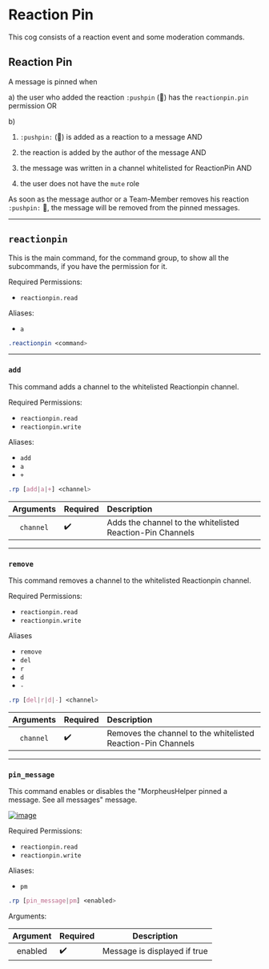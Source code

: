 # Reaction Pin


This cog consists of a reaction event and some moderation commands.


## Reaction Pin

A message is pinned when

a)
the user who added the reaction `:pushpin` (📌) has the `reactionpin.pin` permission OR

b)
1. `:pushpin:` (📌) is added as a reaction to a message AND

2. the reaction is added by the author of the message AND

3. the message was written in a channel whitelisted for ReactionPin AND

4. the user does not have the `mute` role


As soon as the message author or a Team-Member removes his reaction `:pushpin:` 📌, the message will be removed from the pinned messages.

***
## `reactionpin` 


This is the main command, for the command group, to show all the subcommands, if you have the permission for it.


Required Permissions:

- `reactionpin.read`


Aliases:
- `a`


```css
.reactionpin <command>
```


---
### `add`

This command adds a channel to the whitelisted Reactionpin channel.

Required Permissions:

- `reactionpin.read` 
- `reactionpin.write`


Aliases:
- `add`
- `a`
- `+`


```css
.rp [add|a|+] <channel>
```

|Arguments|Required|Description|
|:------:|:------|:-----|
|`channel`|✔️|Adds the channel to the whitelisted Reaction-Pin Channels| 


---
### `remove`

This command removes a channel to the whitelisted Reactionpin channel.

Required Permissions:

- `reactionpin.read`
- `reactionpin.write`


Aliases
- `remove`
- `del`
- `r`
- `d`
- `-`


```css
.rp [del|r|d|-] <channel>
```

|Arguments|Required|Description|
|:------:|:-----|:-----|
|`channel`|✔️|Removes the channel to the whitelisted Reaction-Pin Channels| 

---
### `pin_message`

This command enables or disables the "MorpheusHelper pinned a message. See all messages" message.

[![image](https://www.linkpicture.com/q/Screenshot-2021-10-17-072804_1.png)](https://www.linkpicture.com/view.php?img=LPic616bc85447a64587571420)


Required Permissions:

- `reactionpin.read`
- `reactionpin.write`


Aliases:
- `pm`


```css
.rp [pin_message|pm] <enabled>
```

Arguments:

|Argument|Required|Description|
|:------:|:----|:------:|
|enabled|✔️|Message is displayed if true| 
